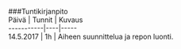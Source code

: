 ###Tuntikirjanpito  
Päivä | Tunnit | Kuvaus  
-----------|----|-----  
14.5.2017 | 1h | Aiheen suunnittelua ja repon luonti.  
